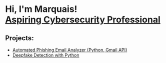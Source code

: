 <h1>Hi, I'm Marquais! <br/><a <a href="https://www.linkedin.com/in/nehemia-araia/">Aspiring Cybersecurity Professional</a>

<h2>Projects:</h2>

- [Automated Phishing Email Analyzer (Python, Gmail API)](https://github.com/Arm7ni/Automated-Phishing-Email-Analyzer-Python-Gmail-API-)
-  [Deepfake Detection with Python]()
 

